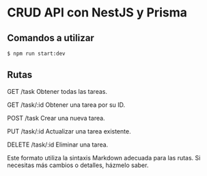 
# CRUD API con NestJS y Prisma

## Comandos a utilizar

```bash
$ npm run start:dev
```
## Rutas
GET /task
Obtener todas las tareas.

GET /task/:id
Obtener una tarea por su ID.

POST /task
Crear una nueva tarea.

PUT /task/:id
Actualizar una tarea existente.

DELETE /task/:id
Eliminar una tarea.

Este formato utiliza la sintaxis Markdown adecuada para las rutas. Si necesitas más cambios o detalles, házmelo saber.
